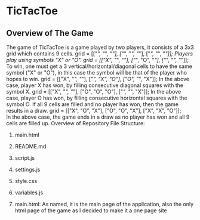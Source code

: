 # TicTacToe
## Overview of The Game
The game of TicTacToe is a game played by two players, it consists of a 3x3 grid which contains 9 cells.
grid = [["_", "_", "_"],
        ["_", "_", "_"],
        ["_", "_", "_"]]; 
Players play using symbols "X" or "O".
grid = [["X", "_", "_"],
        ["_", "O", "_"],
        ["_", "_", "_"]]; 
To win, one must get a 3 vertical/horizontal/diagonal cells to have the same symbol ("X" or "O"), in this
case the symbol will be that of the player who hopes to win.
grid = [["X", "_", "_"],
        ["_", "X", "O"],
        ["O", "_", "X"]]; 
In the above case, player X has won, by filling consecutive diagonal squares with the symbol X.
grid = [["X", "_", "_"],
        ["O", "O", "O"],
        ["_", "_", "X"]]; 
In the above case, player O has won, by filling consecutive horizontal squares with the symbol O.
If all 9 cells are filled and no player has won, then the game results in a draw.
grid = [["X", "O", "X"],
        ["O", "O", "X"],
        ["X", "X", "O"]];  
In the above case, the game ends in a draw as no player has won and all 9 cells are filled up.
Overview of Repository File Structure:
1. main.html
2. README.md
3. script.js
4. settings.js
5. style.css
6. variables.js

1. main.html:
    As named, it is the main page of the application, also the only html page of the game as I decided to 
make it a one page site